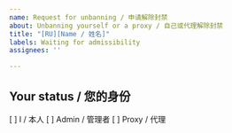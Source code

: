 ```yaml
---
name: Request for unbanning / 申请解除封禁
about: Unbanning yourself or a proxy / 自己或代理解除封禁
title: "[RU][Name / 姓名]"
labels: Waiting for admissibility
assignees: ''

---
```


##  Your status / 您的身份
[ ] I / 本人
[ ] Admin / 管理者
[ ] Proxy / 代理

